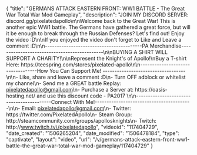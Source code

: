 {
    "title": "GERMANS ATTACK EASTERN FRONT: WW1 BATTLE - The Great War Total War Mod Gameplay",
    "description": "JOIN MY DISCORD SERVER: discord.gg\/pixelatedapollo\n\nWelcome back to the Great War! This is another epic WW1 battle. The Germans have gathered a great force, but will it be enough to break through the Russian Defenses? Let's find out! Enjoy the video :D\n\nIf you enjoyed the video don't forget to Like and Leave a comment :D\n\n-----------------------------------------PA Merchandise---------------------------------------------\n\nBUYING A SHIRT WILL SUPPORT A CHARITY!\n\nRepresent the Knight's of Apollo!\nBuy a T-shirt Here: https:\/\/teespring.com\/stores\/pixelated-apollo\n\n----------------------------------How You Can Support Me! -----------------------------------\n\n- Like, share and leave a comment :D\n- Turn OFF adblock or whitelist my channel\n- Send me a GREAT battle Replay: pixelatedapollo@gmail.com\n- Purchase a Server at: https:\/\/oasis-hosting.net\/ and use this discount code - PA2017 \n\n------------------------------------------Connect With Me!-----------------------------------------\n\n- Email: pixelatedapollo@gmail.com\n- Twitter: https:\/\/twitter.com\/PixelatedApollo\n- Steam Group:  http:\/\/steamcommunity.com\/groups\/apollosknights\n- Twitch: http:\/\/www.twitch.tv\/pixelatedapollo",
    "videoid": "117404729",
    "date_created": "1506265204",
    "date_modified": "1506478184",
    "type": "captivate",
    "layout": "video",
    "url": "\/v\/germans-attack-eastern-front-ww1-battle-the-great-war-total-war-mod-gameplay\/117404729"
}